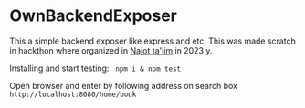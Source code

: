 # OwnBackendExposer

This a simple backend exposer like express and etc. This was made scratch in hackthon where organized in [Najot ta'lim](https://najottalim.uz/) in 2023 y.

Installing and start testing:
<code>
  npm i & npm test
</code>
  
  Open browser and enter by following address on search box
  <code>
  http://localhost:8080/home/book
  </code>

